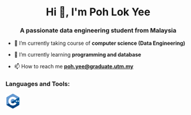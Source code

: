 <h1 align="center">Hi 👋, I'm Poh Lok Yee</h1>
<h3 align="center">A passionate data engineering student from Malaysia</h3>

- 🔭 I’m currently taking course of **computer science (Data Engineering)**

- 🌱 I’m currently learning **programming and database**

- 📫 How to reach me **poh.yee@graduate.utm.my**

<h3 align="left">Languages and Tools:</h3>
<p align="left"> <a href="https://www.w3schools.com/cpp/" target="_blank" rel="noreferrer"> <img src="https://raw.githubusercontent.com/devicons/devicon/master/icons/cplusplus/cplusplus-original.svg" alt="cplusplus" width="40" height="40"/> </a> </p>

<!--
**pohlokyee/pohlokyee** is a ✨ _special_ ✨ repository because its `README.md` (this file) appears on your GitHub profile.
